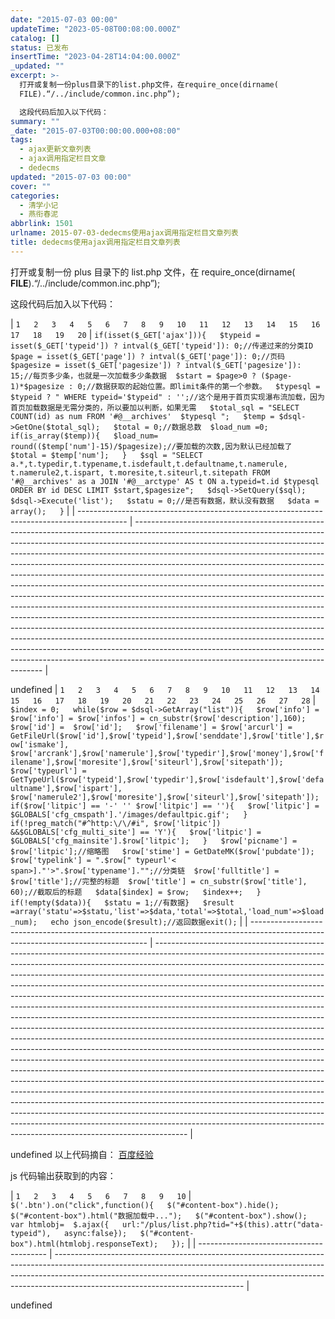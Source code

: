 ```yaml
---
date: "2015-07-03 00:00"
updateTime: "2023-05-08T00:08:00.000Z"
catalog: []
status: 已发布
insertTime: "2023-04-28T14:04:00.000Z"
_updated: ""
excerpt: >-
  打开或复制一份plus目录下的list.php文件，在require_once(dirname(
  FILE).“/../include/common.inc.php”);

  这段代码后加入以下代码：
summary: ""
_date: "2015-07-03T00:00:00.000+08:00"
tags:
  - ajax更新文章列表
  - ajax调用指定栏目文章
  - dedecms
updated: "2015-07-03 00:00"
cover: ""
categories:
  - 清学小记
  - 燕衔春泥
abbrlink: 1501
urlname: 2015-07-03-dedecms使用ajax调用指定栏目文章列表
title: dedecms使用ajax调用指定栏目文章列表
---
```


打开或复制一份 plus 目录下的 list.php 文件，在 require_once(dirname( **FILE**).“/../include/common.inc.php”);

这段代码后加入以下代码：

| `1  
2  
3  
4  
5  
6  
7  
8  
9  
10  
11  
12  
13  
14  
15  
16  
17  
18  
19  
20` | `if(isset($_GET['ajax'])){  
  $typeid = isset($_GET['typeid']) ? intval($_GET['typeid']): 0;//传递过来的分类ID  $page = isset($_GET['page']) ? intval($_GET['page']): 0;//页码  $pagesize = isset($_GET['pagesize']) ? intval($_GET['pagesize']): 15;//每页多少条，也就是一次加载多少条数据  $start = $page>0 ? ($page-1)*$pagesize : 0;//数据获取的起始位置。即limit条件的第一个参数。  $typesql = $typeid ? " WHERE typeid='$typeid" : '';//这个是用于首页实现瀑布流加载，因为首页加载数据是无需分类的，所以要加以判断，如果无需   $total_sql = "SELECT COUNT(id) as num FROM '#@__archives'  $typesql ";  
  $temp = $dsql->GetOne($total_sql);  
  $total = 0;//数据总数  $load_num =0;  
  if(is_array($temp)){  
    $load_num= round(($temp['num']-15)/$pagesize);//要加载的次数,因为默认已经加载了    $total = $temp['num'];  
  }  
  $sql = "SELECT a.*,t.typedir,t.typename,t.isdefault,t.defaultname,t.namerule, t.namerule2,t.ispart, t.moresite,t.siteurl,t.sitepath FROM '#@__archives' as a JOIN '#@__arctype' AS t ON a.typeid=t.id $typesql ORDER BY id DESC LIMIT $start,$pagesize";  
   $dsql->SetQuery($sql);  
    $dsql->Execute('list');  
   $statu = 0;//是否有数据，默认没有数据   $data = array();  
}` |
| ------------------------------------------------------------------------------------------ | ------------------------------------------------------------------------------------------------------------------------------------------------------------------------------------------------------------------------------------------------------------------------------------------------------------------------------------------------------------------------------------------------------------------------------------------------------------------------------------------------------------------------------------------------------------------------------------------------------------------------------------------------------------------------------------------------------------------------------------------------------------------------------------------------------------------------------------------------------------------------------------------------------------------------------------------------------------------------------------------------------------------------------------------------------------------------------------------------------------- |

undefined
| `1  
2  
3  
4  
5  
6  
7  
8  
9  
10  
11  
12  
13  
14  
15  
16  
17  
18  
19  
20  
21  
22  
23  
24  
25  
26  
27  
28` | `$index = 0;  
while($row = $dsql->GetArray("list")){  
    $row['info'] = $row['info'] = $row['infos'] = cn_substr($row['description'],160);  
     $row['id'] =  $row['id'];  
     $row['filename'] = $row['arcurl'] = GetFileUrl($row['id'],$row['typeid'],$row['senddate'],$row['title'],$row['ismake'],  
  $row['arcrank'],$row['namerule'],$row['typedir'],$row['money'],$row['filename'],$row['moresite'],$row['siteurl'],$row['sitepath']);  
   $row['typeurl'] = GetTypeUrl($row['typeid'],$row['typedir'],$row['isdefault'],$row['defaultname'],$row['ispart'],  
   $row['namerule2'],$row['moresite'],$row['siteurl'],$row['sitepath']);  
  if($row['litpic'] == '-' '' $row['litpic'] == ''){  
      $row['litpic'] = $GLOBALS['cfg_cmspath'].'/images/defaultpic.gif';  
   }  
    if(!preg_match("#^http:\/\/#i", $row['litpic']) &&$GLOBALS['cfg_multi_site'] == 'Y'){  
    $row['litpic'] = $GLOBALS['cfg_mainsite'].$row['litpic'];  
   }  
  $row['picname'] = $row['litpic'];//缩略图   $row['stime'] = GetDateMK($row['pubdate']);  
  $row['typelink'] = ".$row[" typeurl'< span>]."'>".$row['typename']."";//分类链  $row['fulltitle'] = $row['title'];//完整的标题  $row['title'] = cn_substr($row['title'], 60);//截取后的标题   $data[$index] = $row;  
   $index++;  
}  
if(!empty($data)){  
$statu = 1;//有数据}  
$result =array('statu'=>$statu,'list'=>$data,'total'=>$total,'load_num'=>$load_num);  
echo json_encode($result);//返回数据exit();` |
| ---------------------------------------------------------------------------------------------------------------------------------- | -------------------------------------------------------------------------------------------------------------------------------------------------------------------------------------------------------------------------------------------------------------------------------------------------------------------------------------------------------------------------------------------------------------------------------------------------------------------------------------------------------------------------------------------------------------------------------------------------------------------------------------------------------------------------------------------------------------------------------------------------------------------------------------------------------------------------------------------------------------------------------------------------------------------------------------------------------------------------------------------------------------------------------------------------------------------------------------------------------------------------------------------------------------------------------------------------------------------------------------------------------------------------------------------------------------------------------------------------------------------------------------------------------------------------------------------------------------------- |

undefined
以上代码摘自： [百度经验](http://jingyan.baidu.com/article/90808022d33ba2fd91c80fbb.html)

js 代码输出获取到的内容：

| `1  
2  
3  
4  
5  
6  
7  
8  
9  
10` | `$('.btn').on("click",function(){  
$("#content-box").hide();  
$("#content-box").html("数据加载中...");  
$("#content-box").show();  
var htmlobj=  $.ajax({  
url:"/plus/list.php?tid="+$(this).attr("data-typeid"),  
async:false});  
$("#content-box").html(htmlobj.responseText);  
});` |
| ---------------------------------------- | ----------------------------------------------------------------------------------------------------------------------------------------------------------------------------------------------------------------------------------------------------------------------------------------- |

undefined
